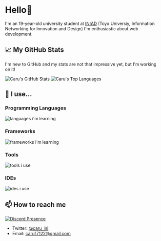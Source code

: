 # Hello👋

I'm an 19-year-old university student at [INIAD](https://iniad.org/) (Toyo Universiy, Information Networking for Innovation and Design)
I'm enthusiastic about web development.

## 📈 My GitHub Stats

I'm new to GitHub and my stats are not that impressive yet, but I'm working on it!

<img src="https://github-readme-stats.vercel.app/api?username=caru-ini&show_icons=true&theme=algolia" alt="Caru's GitHub Stats">
<img src="https://github-readme-stats.vercel.app/api/top-langs/?username=caru-ini&layout=compact&theme=algolia" alt="Caru's Top Languages">

## 🔧 I use...

### Programming Languages

![languages i'm learning](https://go-skill-icons.vercel.app/api/icons?i=typescript,python)

### Frameworks

![frameworks i'm learning](https://go-skill-icons.vercel.app/api/icons?i=next,react,tailwind,trpc,hono,authjs,prisma)

### Tools

![tools i use](https://go-skill-icons.vercel.app/api/icons?i=git,pnpm,docker)

### IDEs

![ides i use](https://go-skill-icons.vercel.app/api/icons?i=vscode,pycharm,webstorm)

## 📫 How to reach me

[![Discord Presence](https://lanyard.cnrad.dev/api/1226826654794649690)](https://discord.com/users/1226826654794649690)

- Twitter: [@caru_ini](https://twitter.com/caru_ini)
- Email: caru17122@gmail.com
